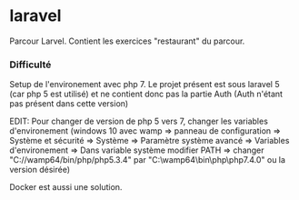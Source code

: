 # laravel
Parcour Larvel. Contient les exercices "restaurant" du parcour.

### Difficulté
Setup de l'environement avec php 7.
Le projet présent est sous laravel 5 (car php 5 est utilisé) et ne contient donc pas la partie Auth (Auth n'étant pas présent dans cette version)

EDIT: Pour changer de version de php 5 vers 7, changer les variables d'environement (windows 10 avec wamp => panneau de configuration => Système et sécurité => Système => Paramètre système avancé => Variables d'environement => Dans variable système modifier PATH => changer "C://wamp64/bin/php/php5.3.4" par "C:\wamp64\bin\php\php7.4.0" ou la version désirée)

Docker est aussi une solution.
